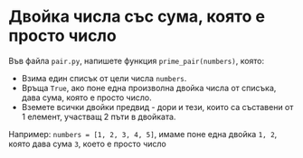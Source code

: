 # Двойка числа със сума, която е просто число

Във файла `pair.py`, напишете функция `prime_pair(numbers)`, която:

* Взима един списък от цели числа `numbers`.
* Връща `True`, ако поне една произволна двойка числа от списъка, дава сума, която е просто число.
* Вземете всички двойки предвид - дори и тези, които са съставени от 1 елемент, участващ 2 пъти в двойката.

Например: `numbers = [1, 2, 3, 4, 5]`, имаме поне една двойка `1, 2`, която дава сума `3`, което е просто число
